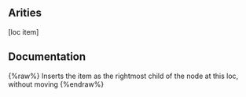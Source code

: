 ## Arities
[loc item]

## Documentation
{%raw%}
Inserts the item as the rightmost child of the node at this loc,
  without moving
{%endraw%}
